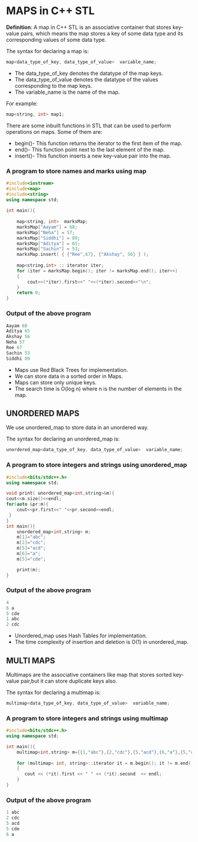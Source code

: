 # MAPS in C++ STL

**Definition**: A map in C++ STL is an associative container that stores key-value pairs, which means the map stores a key of some data type and its corresponding values of some data type. 

The syntax for declaring a map is:
```c++
map<data_type_of_key, data_type_of_value>  variable_name;
```
- The data_type_of_key denotes the datatype of the map keys.
- The data_type_of_value denotes the datatype of the values corresponding to the map keys.
- The variable_name is the name of the map.

For example:
```c++
map<string, int> map1;
```
There are some inbuilt functions in STL that can be used to perform operations on maps.
Some of them are:
- begin()- This function returns the iterator to the first item of the map.
- end()- This function point next to the last element of the map.
- insert()- This function inserts a new key-value pair into the map.

### A program to store names and marks using map

```c++
#include<iostream>
#include<map>
#include<string>
using namespace std;
 
int main(){
 
    map<string, int>  marksMap;
    marksMap["Aayam"] = 68;
    marksMap["Neha"] = 57;
    marksMap["Siddhi"] = 89;
    marksMap["Aditya"] = 65;
    marksMap["Sachin"] = 53;
    marksMap.insert( { {"Ree",67}, {"Akshay", 56} } );
 
    map<string,int> :: iterator iter;
    for (iter = marksMap.begin(); iter != marksMap.end(); iter++)
    {
        cout<<(*iter).first<<" "<<(*iter).second<<"\n";
    }
    return 0;
}
```
### Output of the above program

```c++
Aayam 68
Aditya 65
Akshay 56
Neha 57
Ree 67
Sachin 53
Siddhi 89
```
- Maps use Red Black Trees for implementation. 
- We can store data in a sorted order in  Maps. 
- Maps can store only unique keys.
- The search time is O(log n) where n is the number of elements in the map.

## UNORDERED MAPS

We use unordered_map to store data in an unordered way.

The syntax for declaring an unordered_map is:
```c++
unordered_map<data_type_of_key, data_type_of_value>  variable_name;
```
### A program to store integers and strings using unordered_map

```c++
#include<bits/stdc++.h>
using namespace std;

void print( unordered_map<int,string>&m){
cout<<m.size()<<endl;
for(auto &pr:m){
    cout<<pr.first<<" "<<pr.second<<endl;
 }
}
int main(){
    unordered_map<int,string> m;
    m[1]="abc";
    m[2]="cdc";
    m[5]="acd";
    m[6]="a";
    m[5]="cde";

    print(m);
}
```
### Output of the above program
```c++
4
6 a
5 cde
1 abc
2 cdc
```
- Unordered_map uses Hash Tables for implementation.
- The time complexity of insertion and deletion is O(1) in unordered_map.

## MULTI MAPS

Multimaps are the associative containers like map that stores sorted key-value pair,but it can store duplicate keys also.

The syntax for declaring a multimap is:
```c++
multimap<data_type_of_key, data_type_of_value>  variable_name;
```
### A program to store integers and strings using multimap

```c++
#include<bits/stdc++.h>
using namespace std;

int main(){
    multimap<int,string> m={{1,"abc"},{2,"cdc"},{5,"acd"},{6,"a"},{5,"cde"}};
    
    for (multimap< int, string>::iterator it = m.begin(); it != m.end(); ++it)  
    {  
       cout << (*it).first << " " << (*it).second  << endl;  
    }  
}
```
### Output of the above program

```c++
1 abc
2 cdc
5 acd
5 cde
6 a
```
